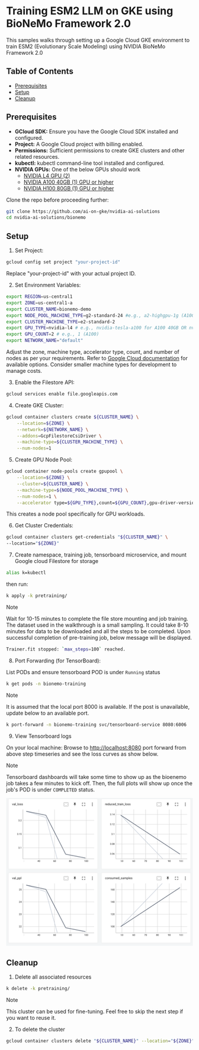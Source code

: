 # Training ESM2 LLM on GKE using BioNeMo Framework 2.0

This samples walks through setting up a Google Cloud GKE environment to train ESM2 (Evolutionary Scale Modeling) using NVIDIA BioNeMo Framework 2.0

## Table of Contents

- [Prerequisites](#prerequisites)
- [Setup](#setup)
- [Cleanup](#cleanup)

## Prerequisites

- **GCloud SDK:** Ensure you have the Google Cloud SDK installed and configured.
- **Project:**  A Google Cloud project with billing enabled.
- **Permissions:**  Sufficient permissions to create GKE clusters and other related resources.
- **kubectl:** kubectl command-line tool installed and configured.
- **NVIDIA GPUs:** One of the below GPUs should work
  - [NVIDIA L4 GPU (2)](https://cloud.google.com/compute/docs/gpus#l4-gpus)
  - [NVIDIA A100 40GB (1) GPU or higher](https://cloud.google.com/compute/docs/gpus#a100-gpus)
  - [NVIDIA H100 80GB (1) GPU or higher](https://cloud.google.com/compute/docs/gpus#a3-series)

Clone the repo before proceeding further:

  ```bash
  git clone https://github.com/ai-on-gke/nvidia-ai-solutions
  cd nvidia-ai-solutions/bionemo
  ```

## Setup

1. Set Project:

```bash
gcloud config set project "your-project-id"
```

Replace "your-project-id" with your actual project ID.

2. Set Environment Variables:

```bash
export REGION=us-central1
export ZONE=us-central1-a
export CLUSTER_NAME=bionemo-demo
export NODE_POOL_MACHINE_TYPE=g2-standard-24 #e.g., a2-highgpu-1g (A100 40GB) or a2-ultragpu-1g (A100 80GB)
export CLUSTER_MACHINE_TYPE=e2-standard-2
export GPU_TYPE=nvidia-l4 # e.g., nvidia-tesla-a100 for A100 40GB OR nvidia-a100-80gb (A100 80GB)
export GPU_COUNT=2 # e.g., 1 (A100)
export NETWORK_NAME="default"
```

Adjust the zone, machine type, accelerator type, count, and number of nodes as per your requirements. Refer to [Google Cloud documentation](https://cloud.google.com/compute/docs/gpus) for available options. Consider smaller machine types for development to manage costs.

3. Enable the Filestore API:

```bash
gcloud services enable file.googleapis.com
```

4. Create GKE Cluster:

```bash
gcloud container clusters create ${CLUSTER_NAME} \
    --location=${ZONE} \
    --network=${NETWORK_NAME} \
    --addons=GcpFilestoreCsiDriver \
    --machine-type=${CLUSTER_MACHINE_TYPE} \
    --num-nodes=1
```

5. Create GPU Node Pool:

```bash
gcloud container node-pools create gpupool \
    --location=${ZONE} \
    --cluster=${CLUSTER_NAME} \
    --machine-type=${NODE_POOL_MACHINE_TYPE} \
    --num-nodes=1 \
    --accelerator type=${GPU_TYPE},count=${GPU_COUNT},gpu-driver-version=latest
```

This creates a node pool specifically for GPU workloads.

6. Get Cluster Credentials:

```bash
gcloud container clusters get-credentials "${CLUSTER_NAME}" \
--location="${ZONE}"
```

7. Create namespace, training job, tensorboard microservice, and mount Google cloud Filestore for storage

```bash
alias k=kubectl
```

then run:

```bash
k apply -k pretraining/
```

> [!NOTE]
> Wait for 10-15 minutes to complete the file store mounting and job training. The dataset used in the walkthrough is a small sampling. It could take 8-10 minutes for data to be downloaded and all the steps to be completed. Upon successful completion of pre-training job, below message will be displayed.

```bash
Trainer.fit stopped: `max_steps=100` reached.
```

8. Port Forwarding (for TensorBoard):

List PODs and ensure tensorboard POD is under `Running` status

```bash
k get pods -n bionemo-training
```

> [!NOTE]
> It is assumed that the local port 8000 is available. If the post is unavailable, update below to an available port.

```bash
k port-forward -n bionemo-training svc/tensorboard-service 8080:6006
```

9. View Tensorboard logs

On your local machine: Browse to <http://localhost:8080> port forward from above step timeseries and see the loss curves as show below.

> [!NOTE]
> Tensorboard dashboards will take some time to show up as the bioenemo job takes a few minutes to kick off. Then, the full plots will show up once the job's POD is under `COMPLETED` status.

[<img src="./images/tensorboard-results.png" width="750"/>](HighLevelArch)

## Cleanup

1. Delete all associated resources

```bash
k delete -k pretraining/
```

> [!NOTE]
> This cluster can be used for fine-tuning. Feel free to skip the next step if you want to reuse it.

2. To delete the cluster

```bash
gcloud container clusters delete "${CLUSTER_NAME}" --location="${ZONE}" --quiet
```
